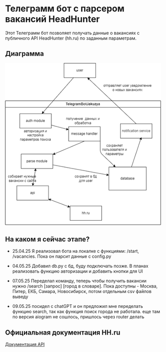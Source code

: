 # Телеграмм бот с парсером вакансий HeadHunter

Этот Телеграмм бот позволяет получать данные о вакансиях с публичного API HeadHunter (hh.ru) по заданным параметрам.

## Диаграмма

![Диаграмма](/img/hh_parse_tgbot.png)

## На каком я сейчас этапе?

- 25.04.25 Я реализовал бота на локалке с функциями: /start, /vacancies. Пока он парсит данные с config.py

- 04.05.25 Добавил db.py с бд, буду подключать позже. В планах реализовать функцию авторизации и добавить кнопки для UI

- 07.05.25 Переделал команду, теперь чтобы получить вакансии нужно /search [запрос] [город в словаре]. Пока доступны - Москва, Питер, ЕКБ, Самара, Новосибирск, потом отдельным csv файлов выведу

- 09.05.25 посидел с chatGPT и он предложил мне переделать функцию search, так как функция поиск города не работала. еще там по версия aiogram не сошлось, пришлось через router делать

## Официальная документация HH.ru

[Документация API](https://api.hh.ru/openapi/redoc#section/Obshaya-informaciya)
